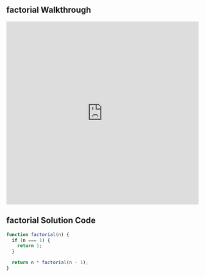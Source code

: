 ## factorial Walkthrough

<iframe src="https://player.vimeo.com/video/240224769" width="100%" height="480" frameborder="0" webkitallowfullscreen mozallowfullscreen allowfullscreen></iframe>

## factorial Solution Code

```js
function factorial(n) {
  if (n === 1) {
    return 1;
  }

  return n * factorial(n - 1);
}
```
